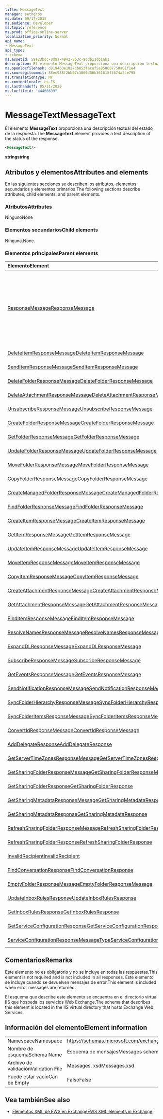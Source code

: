 ```yaml
---
title: MessageText
manager: sethgros
ms.date: 09/17/2015
ms.audience: Developer
ms.topic: reference
ms.prod: office-online-server
localization_priority: Normal
api_name:
- MessageText
api_type:
- schema
ms.assetid: 59a23bdc-0d9a-4942-8b3c-9cdb11db1ab1
description: El elemento MessageText proporciona una descripción textual del estado de la respuesta.
ms.openlocfilehash: d919463e1027cb853facaf5a850607750a01f1e4
ms.sourcegitcommit: 88ec988f2bb67c1866d06b361615f3674a24e795
ms.translationtype: MT
ms.contentlocale: es-ES
ms.lasthandoff: 05/31/2020
ms.locfileid: "44466699"
---
```

# <a name="messagetext"></a><span data-ttu-id="5a096-103">MessageText</span><span class="sxs-lookup"><span data-stu-id="5a096-103">MessageText</span></span>

<span data-ttu-id="5a096-104">El elemento **MessageText** proporciona una descripción textual del estado de la respuesta.</span><span class="sxs-lookup"><span data-stu-id="5a096-104">The **MessageText** element provides a text description of the status of the response.</span></span> 
  
```XML
<MessageText/>
```

 <span data-ttu-id="5a096-105">**string**</span><span class="sxs-lookup"><span data-stu-id="5a096-105">**string**</span></span>
## <a name="attributes-and-elements"></a><span data-ttu-id="5a096-106">Atributos y elementos</span><span class="sxs-lookup"><span data-stu-id="5a096-106">Attributes and elements</span></span>

<span data-ttu-id="5a096-107">En las siguientes secciones se describen los atributos, elementos secundarios y elementos primarios.</span><span class="sxs-lookup"><span data-stu-id="5a096-107">The following sections describe attributes, child elements, and parent elements.</span></span>
  
### <a name="attributes"></a><span data-ttu-id="5a096-108">Atributos</span><span class="sxs-lookup"><span data-stu-id="5a096-108">Attributes</span></span>

<span data-ttu-id="5a096-109">Ninguno</span><span class="sxs-lookup"><span data-stu-id="5a096-109">None</span></span>
  
### <a name="child-elements"></a><span data-ttu-id="5a096-110">Elementos secundarios</span><span class="sxs-lookup"><span data-stu-id="5a096-110">Child elements</span></span>

<span data-ttu-id="5a096-111">Ninguna.</span><span class="sxs-lookup"><span data-stu-id="5a096-111">None.</span></span>
  
### <a name="parent-elements"></a><span data-ttu-id="5a096-112">Elementos principales</span><span class="sxs-lookup"><span data-stu-id="5a096-112">Parent elements</span></span>

|<span data-ttu-id="5a096-113">**Elemento**</span><span class="sxs-lookup"><span data-stu-id="5a096-113">**Element**</span></span>|<span data-ttu-id="5a096-114">**Descripción**</span><span class="sxs-lookup"><span data-stu-id="5a096-114">**Description**</span></span>|
|:-----|:-----|
|[<span data-ttu-id="5a096-115">ResponseMessage</span><span class="sxs-lookup"><span data-stu-id="5a096-115">ResponseMessage</span></span>](responsemessage.md) <br/> | <span data-ttu-id="5a096-116">Proporciona información descriptiva sobre el estado de la respuesta.</span><span class="sxs-lookup"><span data-stu-id="5a096-116">Provides descriptive information about the response status.</span></span>  <br/> <br/> <span data-ttu-id="5a096-117">Las siguientes son algunas de las posibles expresiones de XPath de este elemento:</span><span class="sxs-lookup"><span data-stu-id="5a096-117">The following are some of the possible XPath expressions to this element:</span></span> <br/> <br/>  `/GetUserAvailabilityResponse/FreeBusyResponseArray/FreeBusyResponse/ResponseMessage` <br/> <br/> `/GetUserAvailabilityResponse/SuggestionsResponse/ResponseMessage` <br/><br/>  `/SetUserOofSettingsResponse/ResponseMessage` <br/><br/>  `/GetUserOofSettingsResponse/ResponseMessage` <br/> |
|[<span data-ttu-id="5a096-118">DeleteItemResponseMessage</span><span class="sxs-lookup"><span data-stu-id="5a096-118">DeleteItemResponseMessage</span></span>](deleteitemresponsemessage.md) <br/> |<span data-ttu-id="5a096-119">Contiene el estado y el resultado de una sola solicitud DeleteItem.</span><span class="sxs-lookup"><span data-stu-id="5a096-119">Contains the status and result of a single DeleteItem request.</span></span>  <br/> |
|[<span data-ttu-id="5a096-120">SendItemResponseMessage</span><span class="sxs-lookup"><span data-stu-id="5a096-120">SendItemResponseMessage</span></span>](senditemresponsemessage.md) <br/> |<span data-ttu-id="5a096-121">Contiene el estado y el resultado de una sola solicitud SendItem.</span><span class="sxs-lookup"><span data-stu-id="5a096-121">Contains the status and result of a single SendItem request.</span></span>  <br/> |
|[<span data-ttu-id="5a096-122">DeleteFolderResponseMessage</span><span class="sxs-lookup"><span data-stu-id="5a096-122">DeleteFolderResponseMessage</span></span>](deletefolderresponsemessage.md) <br/> |<span data-ttu-id="5a096-123">Contiene el estado y el resultado de una sola solicitud DeleteFolder.</span><span class="sxs-lookup"><span data-stu-id="5a096-123">Contains the status and result of a single DeleteFolder request.</span></span>  <br/> |
|[<span data-ttu-id="5a096-124">DeleteAttachmentResponseMessage</span><span class="sxs-lookup"><span data-stu-id="5a096-124">DeleteAttachmentResponseMessage</span></span>](deleteattachmentresponsemessage.md) <br/> |<span data-ttu-id="5a096-125">Contiene el estado y el resultado de una sola solicitud DeleteAttachment.</span><span class="sxs-lookup"><span data-stu-id="5a096-125">Contains the status and result of a single DeleteAttachment request.</span></span>  <br/> |
|[<span data-ttu-id="5a096-126">UnsubscribeResponseMessage</span><span class="sxs-lookup"><span data-stu-id="5a096-126">UnsubscribeResponseMessage</span></span>](unsubscriberesponsemessage.md) <br/> |<span data-ttu-id="5a096-127">Contiene el estado y el resultado de una única solicitud de cancelación de suscripción.</span><span class="sxs-lookup"><span data-stu-id="5a096-127">Contains the status and result of a single Unsubscribe request.</span></span>  <br/> |
|[<span data-ttu-id="5a096-128">CreateFolderResponseMessage</span><span class="sxs-lookup"><span data-stu-id="5a096-128">CreateFolderResponseMessage</span></span>](createfolderresponsemessage.md) <br/> |<span data-ttu-id="5a096-129">Contiene el estado y el resultado de una única solicitud CreateFolder.</span><span class="sxs-lookup"><span data-stu-id="5a096-129">Contains the status and result of a single CreateFolder request.</span></span>  <br/> |
|[<span data-ttu-id="5a096-130">GetFolderResponseMessage</span><span class="sxs-lookup"><span data-stu-id="5a096-130">GetFolderResponseMessage</span></span>](getfolderresponsemessage.md) <br/> |<span data-ttu-id="5a096-131">Contiene el estado y el resultado de una sola solicitud GetFolder.</span><span class="sxs-lookup"><span data-stu-id="5a096-131">Contains the status and result of a single GetFolder request.</span></span>  <br/> |
|[<span data-ttu-id="5a096-132">UpdateFolderResponseMessage</span><span class="sxs-lookup"><span data-stu-id="5a096-132">UpdateFolderResponseMessage</span></span>](updatefolderresponsemessage.md) <br/> |<span data-ttu-id="5a096-133">Contiene el estado y el resultado de una sola solicitud UpdateFolder.</span><span class="sxs-lookup"><span data-stu-id="5a096-133">Contains the status and result of a single UpdateFolder request.</span></span>  <br/> |
|[<span data-ttu-id="5a096-134">MoveFolderResponseMessage</span><span class="sxs-lookup"><span data-stu-id="5a096-134">MoveFolderResponseMessage</span></span>](movefolderresponsemessage.md) <br/> |<span data-ttu-id="5a096-135">Contiene el estado y el resultado de una sola solicitud MoveFolder.</span><span class="sxs-lookup"><span data-stu-id="5a096-135">Contains the status and result of a single MoveFolder request.</span></span>  <br/> |
|[<span data-ttu-id="5a096-136">CopyFolderResponseMessage</span><span class="sxs-lookup"><span data-stu-id="5a096-136">CopyFolderResponseMessage</span></span>](copyfolderresponsemessage.md) <br/> |<span data-ttu-id="5a096-137">Contiene el estado y el resultado de una sola solicitud CopyFolder.</span><span class="sxs-lookup"><span data-stu-id="5a096-137">Contains the status and result of a single CopyFolder request.</span></span>  <br/> |
|[<span data-ttu-id="5a096-138">CreateManagedFolderResponseMessage</span><span class="sxs-lookup"><span data-stu-id="5a096-138">CreateManagedFolderResponseMessage</span></span>](createmanagedfolderresponsemessage.md) <br/> |<span data-ttu-id="5a096-139">Contiene el estado y el resultado de una sola solicitud CreateManagedFolder.</span><span class="sxs-lookup"><span data-stu-id="5a096-139">Contains the status and result of a single CreateManagedFolder request.</span></span>  <br/> |
|[<span data-ttu-id="5a096-140">FindFolderResponseMessage</span><span class="sxs-lookup"><span data-stu-id="5a096-140">FindFolderResponseMessage</span></span>](findfolderresponsemessage.md) <br/> |<span data-ttu-id="5a096-141">Contiene el estado y el resultado de una sola solicitud FindFolder.</span><span class="sxs-lookup"><span data-stu-id="5a096-141">Contains the status and result of a single FindFolder request.</span></span>  <br/> |
|[<span data-ttu-id="5a096-142">CreateItemResponseMessage</span><span class="sxs-lookup"><span data-stu-id="5a096-142">CreateItemResponseMessage</span></span>](createitemresponsemessage.md) <br/> |<span data-ttu-id="5a096-143">Contiene el estado y el resultado de una sola solicitud CreateItem.</span><span class="sxs-lookup"><span data-stu-id="5a096-143">Contains the status and result of a single CreateItem request.</span></span>  <br/> |
|[<span data-ttu-id="5a096-144">GetItemResponseMessage</span><span class="sxs-lookup"><span data-stu-id="5a096-144">GetItemResponseMessage</span></span>](getitemresponsemessage.md) <br/> |<span data-ttu-id="5a096-145">Contiene el estado y el resultado de una única solicitud GetItem.</span><span class="sxs-lookup"><span data-stu-id="5a096-145">Contains the status and result of a single GetItem request.</span></span>  <br/> |
|[<span data-ttu-id="5a096-146">UpdateItemResponseMessage</span><span class="sxs-lookup"><span data-stu-id="5a096-146">UpdateItemResponseMessage</span></span>](updateitemresponsemessage.md) <br/> |<span data-ttu-id="5a096-147">Contiene el estado y el resultado de una sola solicitud UpdateItem.</span><span class="sxs-lookup"><span data-stu-id="5a096-147">Contains the status and result of a single UpdateItem request.</span></span>  <br/> |
|[<span data-ttu-id="5a096-148">MoveItemResponseMessage</span><span class="sxs-lookup"><span data-stu-id="5a096-148">MoveItemResponseMessage</span></span>](moveitemresponsemessage.md) <br/> |<span data-ttu-id="5a096-149">Contiene el estado y el resultado de una única solicitud MoveItem.</span><span class="sxs-lookup"><span data-stu-id="5a096-149">Contains the status and result of a single MoveItem request.</span></span>  <br/> |
|[<span data-ttu-id="5a096-150">CopyItemResponseMessage</span><span class="sxs-lookup"><span data-stu-id="5a096-150">CopyItemResponseMessage</span></span>](copyitemresponsemessage.md) <br/> |<span data-ttu-id="5a096-151">Contiene el estado y el resultado de una única solicitud CopyItem.</span><span class="sxs-lookup"><span data-stu-id="5a096-151">Contains the status and result of a single CopyItem request.</span></span>  <br/> |
|[<span data-ttu-id="5a096-152">CreateAttachmentResponseMessage</span><span class="sxs-lookup"><span data-stu-id="5a096-152">CreateAttachmentResponseMessage</span></span>](createattachmentresponsemessage.md) <br/> |<span data-ttu-id="5a096-153">Contiene el estado y el resultado de una sola solicitud CreateAttachment.</span><span class="sxs-lookup"><span data-stu-id="5a096-153">Contains the status and result of a single CreateAttachment request.</span></span>  <br/> |
|[<span data-ttu-id="5a096-154">GetAttachmentResponseMessage</span><span class="sxs-lookup"><span data-stu-id="5a096-154">GetAttachmentResponseMessage</span></span>](getattachmentresponsemessage.md) <br/> |<span data-ttu-id="5a096-155">Contiene el estado y el resultado de una sola solicitud GetAttachment.</span><span class="sxs-lookup"><span data-stu-id="5a096-155">Contains the status and result of a single GetAttachment request.</span></span>  <br/> |
|[<span data-ttu-id="5a096-156">FindItemResponseMessage</span><span class="sxs-lookup"><span data-stu-id="5a096-156">FindItemResponseMessage</span></span>](finditemresponsemessage.md) <br/> |<span data-ttu-id="5a096-157">Contiene el estado y el resultado de una sola solicitud FindItem.</span><span class="sxs-lookup"><span data-stu-id="5a096-157">Contains the status and result of a single FindItem request.</span></span>  <br/> |
|[<span data-ttu-id="5a096-158">ResolveNamesResponseMessage</span><span class="sxs-lookup"><span data-stu-id="5a096-158">ResolveNamesResponseMessage</span></span>](resolvenamesresponsemessage.md) <br/> |<span data-ttu-id="5a096-159">Contiene el estado y el resultado de una solicitud ResolveNames.</span><span class="sxs-lookup"><span data-stu-id="5a096-159">Contains the status and result of a ResolveNames request.</span></span>  <br/> |
|[<span data-ttu-id="5a096-160">ExpandDLResponseMessage</span><span class="sxs-lookup"><span data-stu-id="5a096-160">ExpandDLResponseMessage</span></span>](expanddlresponsemessage.md) <br/> |<span data-ttu-id="5a096-161">Contiene el estado y el resultado de una sola solicitud ExpandDL.</span><span class="sxs-lookup"><span data-stu-id="5a096-161">Contains the status and result of a single ExpandDL request.</span></span>  <br/> |
|[<span data-ttu-id="5a096-162">SubscribeResponseMessage</span><span class="sxs-lookup"><span data-stu-id="5a096-162">SubscribeResponseMessage</span></span>](subscriberesponsemessage.md) <br/> |<span data-ttu-id="5a096-163">Contiene el estado y el resultado de una única solicitud de suscripción.</span><span class="sxs-lookup"><span data-stu-id="5a096-163">Contains the status and result of a single Subscribe request.</span></span>  <br/> |
|[<span data-ttu-id="5a096-164">GetEventsResponseMessage</span><span class="sxs-lookup"><span data-stu-id="5a096-164">GetEventsResponseMessage</span></span>](geteventsresponsemessage.md) <br/> |<span data-ttu-id="5a096-165">Contiene el estado y el resultado de una sola solicitud GetEvents.</span><span class="sxs-lookup"><span data-stu-id="5a096-165">Contains the status and result of a single GetEvents request.</span></span>  <br/> |
|[<span data-ttu-id="5a096-166">SendNotificationResponseMessage</span><span class="sxs-lookup"><span data-stu-id="5a096-166">SendNotificationResponseMessage</span></span>](sendnotificationresponsemessage.md) <br/> |<span data-ttu-id="5a096-167">Contiene el estado y el resultado de una sola solicitud SendNotification.</span><span class="sxs-lookup"><span data-stu-id="5a096-167">Contains the status and result of a single SendNotification request.</span></span>  <br/> |
|[<span data-ttu-id="5a096-168">SyncFolderHierarchyResponseMessage</span><span class="sxs-lookup"><span data-stu-id="5a096-168">SyncFolderHierarchyResponseMessage</span></span>](syncfolderhierarchyresponsemessage.md) <br/> |<span data-ttu-id="5a096-169">Contiene el estado y el resultado de una solicitud SyncFolderHierarchy.</span><span class="sxs-lookup"><span data-stu-id="5a096-169">Contains the status and result of a SyncFolderHierarchy request.</span></span>  <br/> |
|[<span data-ttu-id="5a096-170">SyncFolderItemsResponseMessage</span><span class="sxs-lookup"><span data-stu-id="5a096-170">SyncFolderItemsResponseMessage</span></span>](syncfolderitemsresponsemessage.md) <br/> |<span data-ttu-id="5a096-171">Contiene el estado y el resultado de una solicitud SyncFolderItems.</span><span class="sxs-lookup"><span data-stu-id="5a096-171">Contains the status and result of a SyncFolderItems request.</span></span>  <br/> |
|[<span data-ttu-id="5a096-172">ConvertIdResponseMessage</span><span class="sxs-lookup"><span data-stu-id="5a096-172">ConvertIdResponseMessage</span></span>](convertidresponsemessage.md) <br/> |<span data-ttu-id="5a096-173">Contiene el estado y el resultado de una solicitud ConvertId.</span><span class="sxs-lookup"><span data-stu-id="5a096-173">Contains the status and result of a ConvertId request.</span></span>  <br/> |
|[<span data-ttu-id="5a096-174">AddDelegateResponse</span><span class="sxs-lookup"><span data-stu-id="5a096-174">AddDelegateResponse</span></span>](adddelegateresponse.md) <br/> |<span data-ttu-id="5a096-175">Contiene el estado y el resultado de una solicitud AddDelegate.</span><span class="sxs-lookup"><span data-stu-id="5a096-175">Contains the status and result of an AddDelegate request.</span></span>  <br/> |
|[<span data-ttu-id="5a096-176">GetServerTimeZonesResponseMessage</span><span class="sxs-lookup"><span data-stu-id="5a096-176">GetServerTimeZonesResponseMessage</span></span>](getservertimezonesresponsemessage.md) <br/> |<span data-ttu-id="5a096-177">Contiene el estado y el resultado de una solicitud GetServerTimeZones.</span><span class="sxs-lookup"><span data-stu-id="5a096-177">Contains the status and result of a GetServerTimeZones request.</span></span>  <br/> |
|[<span data-ttu-id="5a096-178">GetSharingFolderResponseMessage</span><span class="sxs-lookup"><span data-stu-id="5a096-178">GetSharingFolderResponseMessage</span></span>](getsharingfolderresponsemessage.md) <br/> |<span data-ttu-id="5a096-179">Contiene el estado y el resultado de una solicitud GetSharingFolder.</span><span class="sxs-lookup"><span data-stu-id="5a096-179">Contains the status and result of a GetSharingFolder request.</span></span>  <br/> |
|[<span data-ttu-id="5a096-180">GetSharingFolderResponse</span><span class="sxs-lookup"><span data-stu-id="5a096-180">GetSharingFolderResponse</span></span>](getsharingfolderresponse.md) <br/> |<span data-ttu-id="5a096-181">Define una respuesta a una solicitud GetSharingFolder.</span><span class="sxs-lookup"><span data-stu-id="5a096-181">Defines a response to a GetSharingFolder request.</span></span>  <br/> |
|[<span data-ttu-id="5a096-182">GetSharingMetadataResponseMessage</span><span class="sxs-lookup"><span data-stu-id="5a096-182">GetSharingMetadataResponseMessage</span></span>](getsharingmetadataresponsemessage.md) <br/> |<span data-ttu-id="5a096-183">Contiene el estado y el resultado de una solicitud GetSharingMetadata.</span><span class="sxs-lookup"><span data-stu-id="5a096-183">Contains the status and result of a GetSharingMetadata request.</span></span>  <br/> |
|[<span data-ttu-id="5a096-184">GetSharingMetadataResponse</span><span class="sxs-lookup"><span data-stu-id="5a096-184">GetSharingMetadataResponse</span></span>](getsharingmetadataresponse.md) <br/> |<span data-ttu-id="5a096-185">Define una respuesta a una solicitud GetSharingMetadata.</span><span class="sxs-lookup"><span data-stu-id="5a096-185">Defines a response to a GetSharingMetadata request.</span></span>  <br/> |
|[<span data-ttu-id="5a096-186">RefreshSharingFolderResponseMessage</span><span class="sxs-lookup"><span data-stu-id="5a096-186">RefreshSharingFolderResponseMessage</span></span>](refreshsharingfolderresponsemessage.md) <br/> |<span data-ttu-id="5a096-187">Contiene el estado y el resultado de una solicitud RefreshSharingFolder.</span><span class="sxs-lookup"><span data-stu-id="5a096-187">Contains the status and result of a RefreshSharingFolder request.</span></span>  <br/> |
|[<span data-ttu-id="5a096-188">RefreshSharingFolderResponse</span><span class="sxs-lookup"><span data-stu-id="5a096-188">RefreshSharingFolderResponse</span></span>](refreshsharingfolderresponse.md) <br/> |<span data-ttu-id="5a096-189">Define una respuesta a una solicitud RefreshSharingFolder.</span><span class="sxs-lookup"><span data-stu-id="5a096-189">Defines a response to a RefreshSharingFolder request.</span></span>  <br/> |
|[<span data-ttu-id="5a096-190">InvalidRecipient</span><span class="sxs-lookup"><span data-stu-id="5a096-190">InvalidRecipient</span></span>](invalidrecipient.md) <br/> |<span data-ttu-id="5a096-191">Representa un destinatario no válido para una solicitud de GetSharingMetadata.</span><span class="sxs-lookup"><span data-stu-id="5a096-191">Represents an invalid recipient for a GetSharingMetadata request.</span></span>  <br/> |
|[<span data-ttu-id="5a096-192">FindConversationResponse</span><span class="sxs-lookup"><span data-stu-id="5a096-192">FindConversationResponse</span></span>](findconversationresponse.md) <br/> |<span data-ttu-id="5a096-193">Contiene el estado y los resultados de una respuesta **FindConversation** .</span><span class="sxs-lookup"><span data-stu-id="5a096-193">Contains the status and results of a **FindConversation** response.</span></span>  <br/> |
|[<span data-ttu-id="5a096-194">EmptyFolderResponseMessage</span><span class="sxs-lookup"><span data-stu-id="5a096-194">EmptyFolderResponseMessage</span></span>](emptyfolderresponsemessage.md) <br/> |<span data-ttu-id="5a096-195">Contiene el estado y el resultado de una sola solicitud **EmptyFolder** .</span><span class="sxs-lookup"><span data-stu-id="5a096-195">Contains the status and result of a single **EmptyFolder** request.</span></span>  <br/> |
|[<span data-ttu-id="5a096-196">UpdateInboxRulesResponse</span><span class="sxs-lookup"><span data-stu-id="5a096-196">UpdateInboxRulesResponse</span></span>](updateinboxrulesresponse.md) <br/> |<span data-ttu-id="5a096-197">Contiene una respuesta a una solicitud **UpdateInboxRules** .</span><span class="sxs-lookup"><span data-stu-id="5a096-197">Contains a response to an **UpdateInboxRules** request.</span></span>  <br/> |
|[<span data-ttu-id="5a096-198">GetInboxRulesResponse</span><span class="sxs-lookup"><span data-stu-id="5a096-198">GetInboxRulesResponse</span></span>](getinboxrulesresponse.md) <br/> |<span data-ttu-id="5a096-199">Contiene una respuesta a una solicitud de **GetInboxRules** .</span><span class="sxs-lookup"><span data-stu-id="5a096-199">Contains a response to a **GetInboxRules** request.</span></span>  <br/> |
|[<span data-ttu-id="5a096-200">GetServiceConfigurationResponse</span><span class="sxs-lookup"><span data-stu-id="5a096-200">GetServiceConfigurationResponse</span></span>](getserviceconfigurationresponse.md) <br/> |<span data-ttu-id="5a096-201">Contiene una respuesta a una solicitud de **GetServiceConfiguration** .</span><span class="sxs-lookup"><span data-stu-id="5a096-201">Contains a response to a **GetServiceConfiguration** request.</span></span>  <br/> |
|[<span data-ttu-id="5a096-202">ServiceConfigurationResponseMessageType</span><span class="sxs-lookup"><span data-stu-id="5a096-202">ServiceConfigurationResponseMessageType</span></span>](serviceconfigurationresponsemessagetype.md) <br/> |<span data-ttu-id="5a096-203">Contiene las opciones de configuración del servicio.</span><span class="sxs-lookup"><span data-stu-id="5a096-203">Contains service configuration settings.</span></span>  <br/> |
   
## <a name="remarks"></a><span data-ttu-id="5a096-204">Comentarios</span><span class="sxs-lookup"><span data-stu-id="5a096-204">Remarks</span></span>

<span data-ttu-id="5a096-205">Este elemento no es obligatorio y no se incluye en todas las respuestas.</span><span class="sxs-lookup"><span data-stu-id="5a096-205">This element is not required and is not included in all responses.</span></span> <span data-ttu-id="5a096-206">Este elemento se incluye cuando se devuelven mensajes de error.</span><span class="sxs-lookup"><span data-stu-id="5a096-206">This element is included when error messages are returned.</span></span> 
  
<span data-ttu-id="5a096-207">El esquema que describe este elemento se encuentra en el directorio virtual IIS que hospeda los servicios Web Exchange.</span><span class="sxs-lookup"><span data-stu-id="5a096-207">The schema that describes this element is located in the IIS virtual directory that hosts Exchange Web Services.</span></span>
  
## <a name="element-information"></a><span data-ttu-id="5a096-208">Información del elemento</span><span class="sxs-lookup"><span data-stu-id="5a096-208">Element information</span></span>

|||
|:-----|:-----|
|<span data-ttu-id="5a096-209">Namespace</span><span class="sxs-lookup"><span data-stu-id="5a096-209">Namespace</span></span>  <br/> |https://schemas.microsoft.com/exchange/services/2006/messages  <br/> |
|<span data-ttu-id="5a096-210">Nombre de esquema</span><span class="sxs-lookup"><span data-stu-id="5a096-210">Schema Name</span></span>  <br/> |<span data-ttu-id="5a096-211">Esquema de mensajes</span><span class="sxs-lookup"><span data-stu-id="5a096-211">Messages schema</span></span>  <br/> |
|<span data-ttu-id="5a096-212">Archivo de validación</span><span class="sxs-lookup"><span data-stu-id="5a096-212">Validation File</span></span>  <br/> |<span data-ttu-id="5a096-213">Messages. xsd</span><span class="sxs-lookup"><span data-stu-id="5a096-213">Messages.xsd</span></span>  <br/> |
|<span data-ttu-id="5a096-214">Puede estar vacío</span><span class="sxs-lookup"><span data-stu-id="5a096-214">Can be Empty</span></span>  <br/> |<span data-ttu-id="5a096-215">Falso</span><span class="sxs-lookup"><span data-stu-id="5a096-215">False</span></span>  <br/> |
   
## <a name="see-also"></a><span data-ttu-id="5a096-216">Vea también</span><span class="sxs-lookup"><span data-stu-id="5a096-216">See also</span></span>

- [<span data-ttu-id="5a096-217">Elementos XML de EWS en Exchange</span><span class="sxs-lookup"><span data-stu-id="5a096-217">EWS XML elements in Exchange</span></span>](ews-xml-elements-in-exchange.md)

